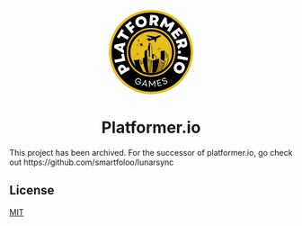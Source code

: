<p align="center">
<kbd>
<img style="border-radius:50%" height="150px" src="/favicon.png">
</kbd>
<h1 align = "center" >Platformer.io</h1>
This project has been archived. For the successor of platformer.io, go check out https://github.com/smartfoloo/lunarsync

## License

[MIT](https://choosealicense.com/licenses/mit/)
